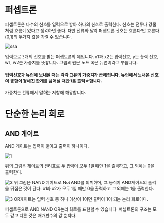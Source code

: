 # 퍼셉트론
퍼셉트론은 다수의 신호를 입력으로 받아 하나의 신호로 출력한다.
신호는 전류나 강물처럼 흐름이 있다고 생각하면 좋다.
다만 전류와 달리 퍼셉트론 신호는 흐른다/안 흐른다(0,1)의 두가지 값을 가질 수 있습니다.

![ssa](https://github.com/user-attachments/assets/34fd5a9c-f70b-4737-9851-076340a41ee7)

입력으로 2개의 신호를 받는 퍼셉트론의 예입니다. x1과 x2는 입력신호, y는 출력 신호, w1, w2는 가중치를 뜻합니다. 그림의 원은 노드 혹은 뉴런이라고 부릅니다.
#### 입력신호가 뉴런에 보내질 때는 각각 고유의 가중치가 곱해집니다. 뉴런에서 보내온 신호의 총합이 정해진 한계를 넘어설 떄만 1을 출력ㅎ합니다.
가중치는 전류에서 말하는 저항에 해당합니다.

# 단순한 논리 회로
## AND 게이트
AND 게이트는 입력이 둘이고 출력이 하나이다.

![1](https://github.com/user-attachments/assets/d6c74574-ab65-48f0-8ba4-d9eeb77abc5b)

위의 그림은 게이트의 진리표로 두 입력이 모두 1일 떄만 1을 출력하고, 그 외에는 0을 출력한다. 

![2](https://github.com/user-attachments/assets/849fd16e-7299-4062-b255-b459578fd4ca)
위 그림은 NAND 게이트로 Not AND를 의미하며, 그 동작이 
AND게이트의 출력을 뒤집은 것이 된다. x1과 x2가 모두 1일 때만 0을 출력하고 그 외에는 1을 출력한다.

![3](https://github.com/user-attachments/assets/f72085bd-b810-4d41-b0d6-1e1cf31be778)
OR게이트는 입력 신호 중 하나 이상이 1이면 출력이 1이 되는 논리 회로이다.

퍼셉트론으로 AND NAND OR논리 회로를 표현할 수 있습니다. 퍼셉트론의 구조는 모두 같고 다른 것은 매개변수의 값 뿐이다.
